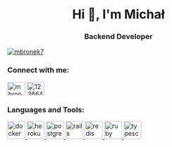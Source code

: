 <h1 align="center">Hi 👋, I'm Michał</h1>
<h3 align="center">Backend Developer</h3>

<p align="left"> <a href="https://twitter.com/mbronek7" target="blank"><img src="https://img.shields.io/twitter/follow/mbronek7?logo=twitter&style=for-the-badge" alt="mbronek7" /></a> </p>


<h3 align="left">Connect with me:</h3>
<p align="left">
<a href="https://twitter.com/mbronek7" target="blank"><img align="center" src="https://cdn.jsdelivr.net/npm/simple-icons@3.0.1/icons/twitter.svg" alt="mbronek7" height="30" width="40" /></a>
<a href="https://stackoverflow.com/users/12366414" target="blank"><img align="center" src="https://cdn.jsdelivr.net/npm/simple-icons@3.0.1/icons/stackoverflow.svg" alt="12366414" height="30" width="40" /></a>
</p>

<h3 align="left">Languages and Tools:</h3>
<p align="left"> <a href="https://www.docker.com/" target="_blank"> <img src="https://devicons.github.io/devicon/devicon.git/icons/docker/docker-original-wordmark.svg" alt="docker" width="40" height="40"/> </a> <a href="https://heroku.com" target="_blank"> <img src="https://www.vectorlogo.zone/logos/heroku/heroku-icon.svg" alt="heroku" width="40" height="40"/> </a> <a href="https://www.postgresql.org" target="_blank"> <img src="https://devicons.github.io/devicon/devicon.git/icons/postgresql/postgresql-original-wordmark.svg" alt="postgresql" width="40" height="40"/> </a> <a href="https://rubyonrails.org" target="_blank"> <img src="https://devicons.github.io/devicon/devicon.git/icons/rails/rails-original-wordmark.svg" alt="rails" width="40" height="40"/> </a> <a href="https://redis.io" target="_blank"> <img src="https://devicons.github.io/devicon/devicon.git/icons/redis/redis-original-wordmark.svg" alt="redis" width="40" height="40"/> </a> <a href="https://www.ruby-lang.org/en/" target="_blank"> <img src="https://devicons.github.io/devicon/devicon.git/icons/ruby/ruby-original-wordmark.svg" alt="ruby" width="40" height="40"/> </a> <a href="https://www.typescriptlang.org/" target="_blank"> <img src="https://devicons.github.io/devicon/devicon.git/icons/typescript/typescript-original.svg" alt="typescript" width="40" height="40"/> </a> </p>
